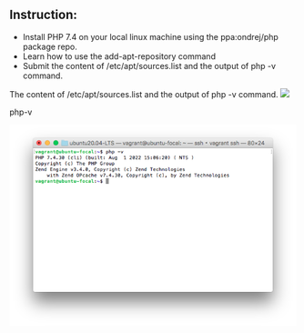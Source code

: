 ## Instruction: 
- Install PHP 7.4 on your local linux machine using the ppa:ondrej/php package repo.
- Learn how to use the add-apt-repository command
- Submit the content of /etc/apt/sources.list and the output of php -v command.


The content of /etc/apt/sources.list and the output of php -v command.
![](../screenshots/aptsourcelist.png)

php-v

![](../screenshots/php.png)
